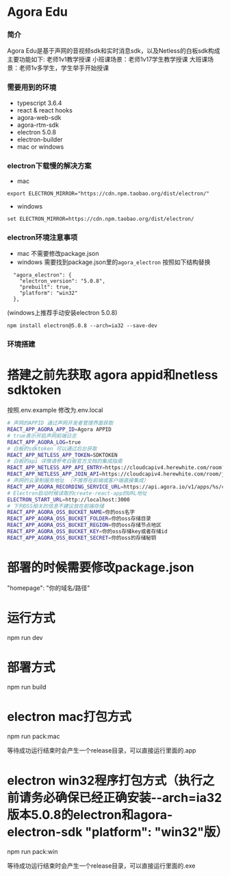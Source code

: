 # Agora Edu

### 简介
  Agora Edu是基于声网的音视频sdk和实时消息sdk，以及Netless的白板sdk构成  
  主要功能如下:
  老师1v1教学授课
  小班课场景：老师1v17学生教学授课
  大班课场景：老师1v多学生，学生举手开始授课

### 需要用到的环境
  * typescript 3.6.4
  * react & react hooks
  * agora-web-sdk
  * agora-rtm-sdk
  * electron 5.0.8
  * electron-builder
  * mac or windows

### electron下载慢的解决方案
  * mac
  ```
  export ELECTRON_MIRROR="https://cdn.npm.taobao.org/dist/electron/"
  ```
  * windows
  ```
  set ELECTRON_MIRROR=https://cdn.npm.taobao.org/dist/electron/
  ```

### electron环境注意事项
  * mac 不需要修改package.json
  * windows 需要找到package.json里的`agora_electron` 按照如下结构替换
  ```
    "agora_electron": {
      "electron_version": "5.0.8",
      "prebuilt": true,
      "platform": "win32"
    },
  ```
  (windows上推荐手动安装electron 5.0.8)
  ```
  npm install electron@5.0.8 --arch=ia32 --save-dev
  ```

### 环境搭建

# 搭建之前先获取 agora appid和netless sdktoken
  按照.env.example
  修改为.env.local

```bash
# 声网的APPID 通过声网开发者管理界面获取
REACT_APP_AGORA_APP_ID=Agora APPID
# true表示开启声网前端日志
REACT_APP_AGORA_LOG=true
# 白板的sdktoken 可以通过后台获取
REACT_APP_NETLESS_APP_TOKEN=SDKTOKEN
# 白板的api 详情请参考白板官方文档的集成指南
REACT_APP_NETLESS_APP_API_ENTRY=https://cloudcapiv4.herewhite.com/room?token=
REACT_APP_NETLESS_APP_JOIN_API=https://cloudcapiv4.herewhite.com/room/join?token=
# 声网的云录制服务地址 （不推荐在前端或客户端直接集成）
REACT_APP_AGORA_RECORDING_SERVICE_URL=https://api.agora.io/v1/apps/%s/cloud_recording/
# Electron启动时候读取的create-react-app的URL地址
ELECTRON_START_URL=http://localhost:3000
# 下列OSS相关的信息不建议放在前端存储
REACT_APP_AGORA_OSS_BUCKET_NAME=你的oss名字
REACT_APP_AGORA_OSS_BUCKET_FOLDER=你的oss存储目录
REACT_APP_AGORA_OSS_BUCKET_REGION=你的oss存储节点地区
REACT_APP_AGORA_OSS_BUCKET_KEY=你的oss存储key或者存储id
REACT_APP_AGORA_OSS_BUCKET_SECRET=你的oss的存储秘钥
```

# 部署的时候需要修改package.json
  "homepage": "你的域名/路径"

# 运行方式
  npm run dev

# 部署方式
  npm run build


# electron mac打包方式
  npm run pack:mac
  
  等待成功运行结束时会产生一个release目录，可以直接运行里面的.app

# electron win32程序打包方式（执行之前请务必确保已经正确安装--arch=ia32版本5.0.8的electron和agora-electron-sdk "platform": "win32"版）
  npm run pack:win
  
  等待成功运行结束时会产生一个release目录，可以直接运行里面的.exe